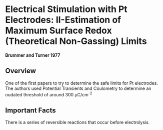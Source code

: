 # Electrical Stimulation with Pt Electrodes: II-Estimation of Maximum Surface Redox (Theoretical Non-Gassing) Limits
**Brummer and Turner 1977**

## Overview
One of the first papers to try to determine the safe limits for Pt electrodes. 
The authors used Potential Transients and Coulometry to determine an oudated threshold of around 300 μC/cm<sup>-2</sup>

## Important Facts
There is a series of reversible reactions that occur before electrolysis. 


